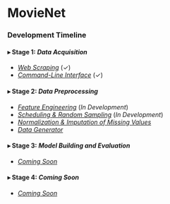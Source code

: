 # MovieNet

### Development Timeline

#### **▸ Stage 1: _Data Acquisition_**
- [*Web Scraping*](data) (✓)
- [*Command-Line Interface*](data/scrape.py) (✓)

#### **▸ Stage 2: _Data Preprocessing_**
- [*Feature Engineering*]() (*In Development*)
- [*Scheduling & Random Sampling*]() (*In Development*)
- [*Normalization & Imputation of Missing Values*]()
- [*Data Generator*]()

#### **▸ Stage 3: _Model Building and Evaluation_**
- [*Coming Soon*]()

#### **▸ Stage 4: _Coming Soon_**
- [*Coming Soon*]()
